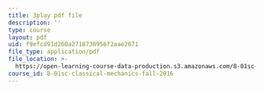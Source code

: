 ```yaml
---
title: 3play pdf file
description: ''
type: course
layout: pdf
uid: f9efcd91d260a2718738956f2aae2871
file_type: application/pdf
file_location: >-
  https://open-learning-course-data-production.s3.amazonaws.com/8-01sc-classical-mechanics-fall-2016/f9efcd91d260a2718738956f2aae2871_1UdGbyj8924.pdf
course_id: 8-01sc-classical-mechanics-fall-2016
---
```

